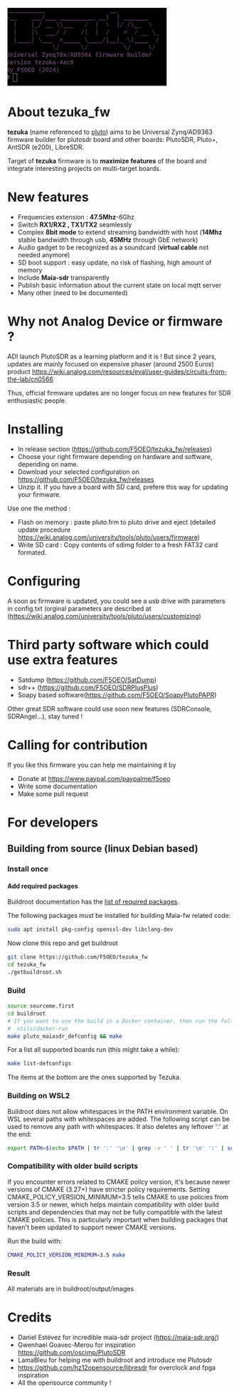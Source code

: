 ![tezuka banner](/doc/tezuka.png)
# About tezuka_fw 
**tezuka** (name referenced to [pluto](https://en.wikipedia.org/wiki/Pluto:_Urasawa_x_Tezuka)) aims to be Universal Zynq/AD9363 firmware builder for plutosdr board and other boards: PlutoSDR, Pluto+, AntSDR (e200), LibreSDR.

Target of **tezuka** firmware is to **maximize features** of the board and integrate interesting projects on multi-target boards.

# New features
- Frequencies extension : **47.5Mhz**-6Ghz
- Switch **RX1/RX2 , TX1/TX2** seamlessly
- Complex **8bit mode** to extend streaming bandwidth with host (**14Mhz** stable bandwidth through usb, **45MHz** through GbE network)
- Audio gadget to be recognized as a soundcard (**virtual cable** not needed anymore)
- SD boot support : easy update, no risk of flashing, high amount of memory 
- Include **Maia-sdr** transparently
- Publish basic information about the current state on local mqtt server
- Many other (need to be documented)

# Why not Analog Device or firmware ?
ADI launch PlutoSDR as a learning platform and it is ! But since 2 years, updates are mainly focused on expensive phaser (around 2500 Euros) product https://wiki.analog.com/resources/eval/user-guides/circuits-from-the-lab/cn0566

Thus, official firmware updates are no longer focus on new features for SDR enthusiastic people.

# Installing
- In release section (https://github.com/F5OEO/tezuka_fw/releases)
- Choose your right firmware depending on hardware and software, depending on name.
- Download your selected configuration on https://github.com/F5OEO/tezuka_fw/releases
- Unzip it. If you have a board with SD card, prefere this way for updating your firmware.

Use one the method :
- Flash on memory : paste pluto.frm to pluto drive and eject (detailed update procedure https://wiki.analog.com/university/tools/pluto/users/firmware)
- Write SD card : Copy contents of sdimg folder to a fresh FAT32 card formated.

# Configuring
A soon as firmware is updated, you could see a usb drive with parameters in config.txt (orginal parameters are described at (https://wiki.analog.com/university/tools/pluto/users/customizing)

# Third party software which could use extra features
- Satdump (https://github.com/F5OEO/SatDump)
- sdr++ (https://github.com/F5OEO/SDRPlusPlus)
- Soapy based software(https://github.com/F5OEO/SoapyPlutoPAPR)

Other great SDR software could use soon new features (SDRConsole, SDRAngel...), stay tuned !

# Calling for contribution
If you like this firmware you can help me maintaining it by
- Donate at https://www.paypal.com/paypalme/f5oeo
- Write some documentation
- Make some pull request


# For developers
## Building from source (linux Debian based)
### Install once
#### Add required packages
Buildroot documentation has the [list of required packages](https://buildroot.org/downloads/manual/manual.html#requirement-mandatory).

The following packages must be installed for building Maia-fw related code:
```bash
sudo apt install pkg-config openssl-dev libclang-dev
```

Now clone this repo and get buildroot
```bash
git clone https://github.com/F5OEO/tezuka_fw
cd tezuka_fw
./getbuildroot.sh

```
### Build
```bash
source sourceme.first
cd buildroot
# If you want to use the build in a Docker container, then run the following command here:
#  utils/docker-run
make pluto_maiasdr_defconfig && make
```

For a list all supported boards run (this might take a while):
```bash
make list-defconfigs
```
The items at the bottom are the ones supported by Tezuka.

### Building on WSL2 
Buildroot does not allow whitespaces in the PATH environment variable. On WSL several paths with whitespaces are added. The following script can be used to remove any path with whitespaces. It also deletes any leftover ':' at the end:
```bash
export PATH=$(echo $PATH | tr ':' '\n' | grep -v ' ' | tr '\n' ':' | sed 's/:$//')
```
### Compatibility with older build scripts

If you encounter errors related to CMAKE policy version, it's because newer versions of CMAKE (3.27+) have stricter policy requirements. Setting CMAKE_POLICY_VERSION_MINIMUM=3.5 tells CMAKE to use policies from version 3.5 or newer, which helps maintain compatibility with older build scripts and dependencies that may not be fully compatible with the latest CMAKE policies. This is particularly important when building packages that haven't been updated to support newer CMAKE versions.

Run the build with:

```bash
CMAKE_POLICY_VERSION_MINIMUM=3.5 make
```

### Result
All materials are in buildroot/output/images

# Credits
- Daniel Estévez for incredible maia-sdr project (https://maia-sdr.org/)
- Gwenhael Goavec-Merou for inspiration https://github.com/oscimp/PlutoSDR
- LamaBleu for helping me with buildroot and introduce me Plutosdr
- https://github.com/hz12opensource/libresdr for overclock and fpga inspiration
- All the opensource community !




